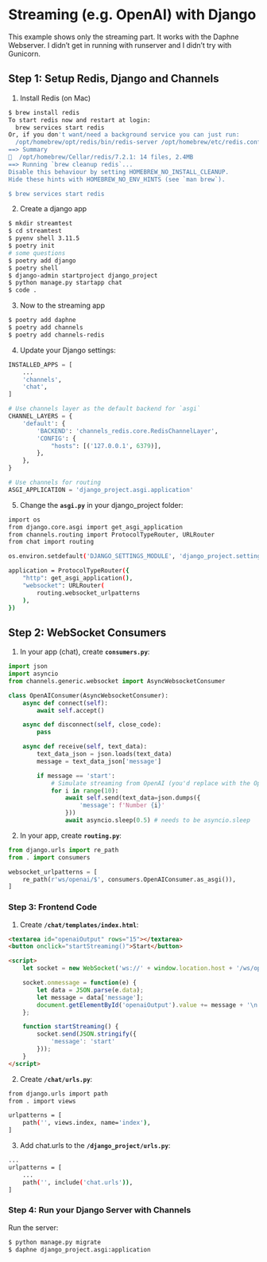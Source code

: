 # Streaming (e.g. OpenAI) with Django

This example shows only the streaming part. It works with the Daphne Webserver. I didn’t get in running with runserver and I didn’t try with Gunicorn.

## **Step 1: Setup Redis, Django and Channels**

1. Install Redis (on Mac)

```bash
$ brew install redis
To start redis now and restart at login:
  brew services start redis
Or, if you don't want/need a background service you can just run:
  /opt/homebrew/opt/redis/bin/redis-server /opt/homebrew/etc/redis.conf
==> Summary
🍺  /opt/homebrew/Cellar/redis/7.2.1: 14 files, 2.4MB
==> Running `brew cleanup redis`...
Disable this behaviour by setting HOMEBREW_NO_INSTALL_CLEANUP.
Hide these hints with HOMEBREW_NO_ENV_HINTS (see `man brew`).

$ brew services start redis
```

2. Create a django app

```bash
$ mkdir streamtest
$ cd streamtest
$ pyenv shell 3.11.5
$ poetry init
# some questions
$ poetry add django
$ poetry shell
$ django-admin startproject django_project
$ python manage.py startapp chat
$ code .
```

3. Now to the streaming app

```bash
$ poetry add daphne 
$ poetry add channels
$ poetry add channels-redis
```

4. Update your Django settings:

```python
INSTALLED_APPS = [
    ...
    'channels',
    'chat',
]

# Use channels layer as the default backend for `asgi`
CHANNEL_LAYERS = {
    'default': {
        'BACKEND': 'channels_redis.core.RedisChannelLayer',
        'CONFIG': {
            "hosts": [('127.0.0.1', 6379)],
        },
    },
}

# Use channels for routing
ASGI_APPLICATION = 'django_project.asgi.application'
```

5. Change the **`asgi.py`** in your django_project folder:

```bash
import os
from django.core.asgi import get_asgi_application
from channels.routing import ProtocolTypeRouter, URLRouter
from chat import routing

os.environ.setdefault('DJANGO_SETTINGS_MODULE', 'django_project.settings')

application = ProtocolTypeRouter({
    "http": get_asgi_application(),
    "websocket": URLRouter(
        routing.websocket_urlpatterns
    ),
})
```

## **Step 2: WebSocket Consumers**

1. In your app (chat), create **`consumers.py`**:

```python
import json
import asyncio
from channels.generic.websocket import AsyncWebsocketConsumer

class OpenAIConsumer(AsyncWebsocketConsumer):
    async def connect(self):
        await self.accept()

    async def disconnect(self, close_code):
        pass

    async def receive(self, text_data):
        text_data_json = json.loads(text_data)
        message = text_data_json['message']

        if message == 'start':
            # Simulate streaming from OpenAI (you'd replace with the OpenAI API call)
            for i in range(10):
                await self.send(text_data=json.dumps({
                    'message': f'Number {i}'
                }))
                await asyncio.sleep(0.5) # needs to be asyncio.sleep
```

2. In your app, create **`routing.py`**:

```python
from django.urls import re_path
from . import consumers

websocket_urlpatterns = [
    re_path(r'ws/openai/$', consumers.OpenAIConsumer.as_asgi()),
]
```

### **Step 3: Frontend Code**

1. Create **`/chat/templates/index.html`**:

```html
<textarea id="openaiOutput" rows="15"></textarea>
<button onclick="startStreaming()">Start</button>

<script>
    let socket = new WebSocket('ws://' + window.location.host + '/ws/openai/');

    socket.onmessage = function(e) {
        let data = JSON.parse(e.data);
        let message = data['message'];
        document.getElementById('openaiOutput').value += message + '\n';
    };

    function startStreaming() {
        socket.send(JSON.stringify({
            'message': 'start'
        }));
    }
</script>
```

2. Create **`/chat/urls.py`**:

```bash
from django.urls import path
from . import views

urlpatterns = [
    path('', views.index, name='index'),
]
```

3. Add chat.urls to the **`/django_project/urls.py`**:

```bash
...
urlpatterns = [
    ...
    path('', include('chat.urls')), 
]
```

### **Step 4: Run your Django Server with Channels**

Run the server:

```bash
$ python manage.py migrate
$ daphne django_project.asgi:application
```
